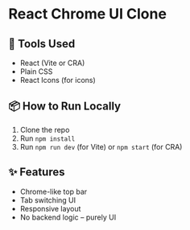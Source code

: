 # React Chrome UI Clone

## 🚀 Tools Used
- React (Vite or CRA)
- Plain CSS
- React Icons (for icons)

## 📦 How to Run Locally

1. Clone the repo
2. Run `npm install`
3. Run `npm run dev` (for Vite) or `npm start` (for CRA)

## ✨ Features
- Chrome-like top bar
- Tab switching UI
- Responsive layout
- No backend logic – purely UI
